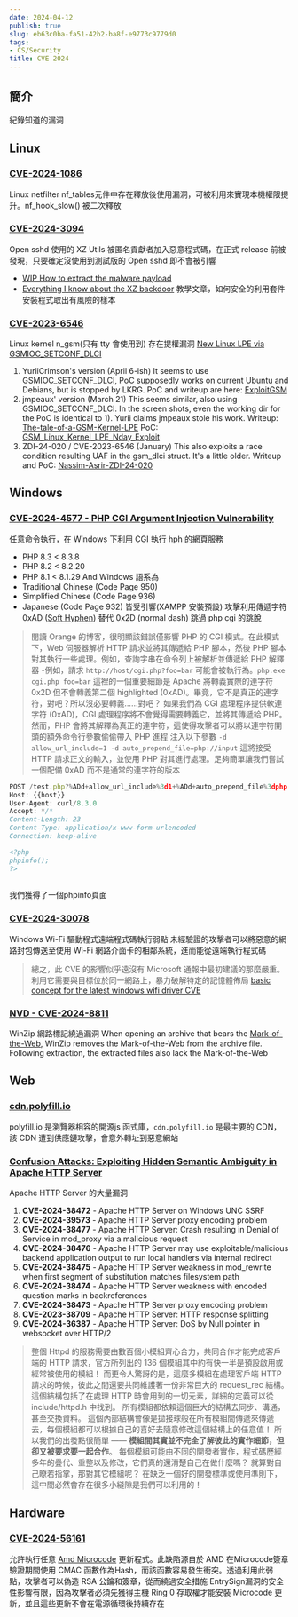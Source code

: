 ```yaml
---
date: 2024-04-12
publish: true
slug: eb63c0ba-fa51-42b2-ba8f-e9773c9779d0
tags:
- CS/Security
title: CVE 2024
---
```

## 簡介

紀錄知道的漏洞

## Linux

### [CVE-2024-1086](https://nvd.nist.gov/vuln/detail/CVE-2024-1086)

Linux netfilter nf_tables元件中存在釋放後使用漏洞，可被利用來實現本機權限提升。nf_hook_slow() 被二次釋放

### [CVE-2024-3094](https://nvd.nist.gov/vuln/detail/CVE-2024-3094)

Open sshd 使用的 XZ Utils 被匿名貢獻者加入惡意程式碼，在正式 release 前被發現，只要確定沒使用到測試版的 Open sshd 即不會被引響

- [WIP How to extract the malware payload](https://hackmd.io/@cve-2024-3094/how-to-extract-the-malware-payload)
- [Everything I know about the XZ backdoor](https://boehs.org/node/everything-i-know-about-the-xz-backdoor)
  教學文章，如何安全的利用套件安裝程式取出有風險的樣本

### [CVE-2023-6546](https://nvd.nist.gov/vuln/detail/CVE-2023-6546)

Linux kernel n_gsm(只有 tty 會使用到) 存在提權漏洞
[New Linux LPE via GSMIOC_SETCONF_DLCI](https://www.openwall.com/lists/oss-security/2024/04/10/18)

1. YuriiCrimson's version (April 6-ish)
   It seems to use GSMIOC_SETCONF_DLCI, PoC supposedly works on current Ubuntu and Debians, but is stopped by LKRG.
   PoC and writeup are here: [ExploitGSM](https://github.com/YuriiCrimson/ExploitGSM/tree/main)
2. jmpeaux' version (March 21)
   This seems similar, also using GSMIOC_SETCONF_DLCI. In the screen shots, even the working dir for the PoC is identical to 1). Yurii claims jmpeaux stole his work.
   Writeup: [The-tale-of-a-GSM-Kernel-LPE](https://jmpeax.dev/The-tale-of-a-GSM-Kernel-LPE.html)
   PoC: [GSM_Linux_Kernel_LPE_Nday_Exploit](https://github.com/jmpe4x/GSM_Linux_Kernel_LPE_Nday_Exploit/tree/main)
3. ZDI-24-020 / CVE-2023-6546 (January)
   This also exploits a race condition resulting UAF in the gsm_dlci struct. It's a little older.
   Writeup and PoC: [Nassim-Asrir-ZDI-24-020](https://github.com/Nassim-Asrir/ZDI-24-020/)

## Windows

### [CVE-2024-4577 - PHP CGI Argument Injection Vulnerability](https://labs.watchtowr.com/no-way-php-strikes-again-cve-2024-4577/)

任意命令執行，在 Windows 下利用 CGI 執行 hph 的網頁服務

- PHP 8.3 < 8.3.8
- PHP 8.2 < 8.2.20
- PHP 8.1 < 8.1.29
  And
  Windows 語系為
- Traditional Chinese (Code Page 950)
- Simplified Chinese (Code Page 936)
- Japanese (Code Page 932)
  皆受引響(XAMPP 安裝預設)
  攻擊利用傳遞字符 0xAD ([Soft Hyphen](CS/Backend/Unicode)) 替代 0x2D (normal dash) 跳過 php cgi 的跳脫

> 閱讀 Orange 的博客，很明顯該錯誤僅影響 PHP 的 CGI 模式。在此模式下，Web 伺服器解析 HTTP 請求並將其傳遞給 PHP 腳本，然後 PHP 腳本對其執行一些處理。例如，查詢字串在命令列上被解析並傳遞給 PHP 解釋器 -例如，請求 `http://host/cgi.php?foo=bar` 可能會被執行為。`php.exe cgi.php foo=bar`
> 這裡的一個重要細節是 Apache 將轉義實際的連字符 0x2D 但不會轉義第二個 highlighted (0xAD)。畢竟，它不是真正的連字符，對吧？所以沒必要轉義……對吧？
> 如果我們為 CGI 處理程序提供軟連字符 (0xAD)，CGI 處理程序將不會覺得需要轉義它，並將其傳遞給 PHP。然而，PHP 會將其解釋為真正的連字符，這使得攻擊者可以將以連字符開頭的額外命令行參數偷偷帶入 PHP 進程
> 注入以下參數 `-d allow_url_include=1 -d auto_prepend_file=php://input`
> 這將接受 HTTP 請求正文的輸入，並使用 PHP 對其進行處理。足夠簡單讓我們嘗試一個配備 0xAD 而不是通常的連字符的版本



```jsx
POST /test.php?%ADd+allow_url_include%3d1+%ADd+auto_prepend_file%3dphp://input HTTP/1.1
Host: {{host}}
User-Agent: curl/8.3.0
Accept: */*
Content-Length: 23
Content-Type: application/x-www-form-urlencoded
Connection: keep-alive

<?php
phpinfo();
?>
 
```

我們獲得了一個phpinfo頁面

### [CVE-2024-30078](https://nvd.nist.gov/vuln/detail/cve-2024-30078)

Windows Wi-Fi 驅動程式遠端程式碼執行弱點
未經驗證的攻擊者可以將惡意的網路封包傳送至使用 Wi-Fi 網路介面卡的相鄰系統，進而能從遠端執行程式碼

> 總之，此 CVE 的影響似乎遠沒有 Microsoft 通報中最初建議的那麼嚴重。利用它需要與目標位於同一網路上，暴力破解特定的記憶體佈局
> [basic concept for the latest windows wifi driver CVE](https://github.com/blkph0x/CVE_2024_30078_POC_WIFI)



### [NVD - CVE-2024-8811](https://nvd.nist.gov/vuln/detail/CVE-2024-8811)

WinZip 網路標記繞過漏洞
When opening an archive that bears the [Mark-of-the-Web](https://en.wikipedia.org/wiki/Mark_of_the_Web), WinZip removes the Mark-of-the-Web from the archive file. Following extraction, the extracted files also lack the Mark-of-the-Web

## Web

### [cdn.polyfill.io](https://polykill.io/)

polyfill.io 是瀏覽器相容的開源js 函式庫，`cdn.polyfill.io` 是最主要的 CDN，該 CDN 遭到供應鏈攻擊，會意外轉址到惡意網站

### [Confusion Attacks: Exploiting Hidden Semantic Ambiguity in Apache HTTP Server](https://blog.orange.tw/posts/2024-08-confusion-attacks-ch/)

Apache HTTP Server 的大量漏洞

1. **CVE-2024-38472** - Apache HTTP Server on Windows UNC SSRF
2. **CVE-2024-39573** - Apache HTTP Server proxy encoding problem
3. **CVE-2024-38477** - Apache HTTP Server: Crash resulting in Denial of Service in mod_proxy via a malicious request
4. **CVE-2024-38476** - Apache HTTP Server may use exploitable/malicious backend application output to run local handlers via internal redirect
5. **CVE-2024-38475** - Apache HTTP Server weakness in mod_rewrite when first segment of substitution matches filesystem path
6. **CVE-2024-38474** - Apache HTTP Server weakness with encoded question marks in backreferences
7. **CVE-2024-38473** - Apache HTTP Server proxy encoding problem
8. **CVE-2023-38709** - Apache HTTP Server: HTTP response splitting
9. **CVE-2024-36387** - Apache HTTP Server: DoS by Null pointer in websocket over HTTP/2

> 整個 Httpd 的服務需要由數百個小模組齊心合力，共同合作才能完成客戶端的 HTTP 請求，官方所列出的 136 個模組其中約有快一半是預設啟用或經常被使用的模組！
> 而更令人驚訝的是，這麼多模組在處理客戶端 HTTP 請求的時候，彼此之間還要共同維護著一份非常巨大的 request_rec 結構。 這個結構包括了在處理 HTTP 時會用到的一切元素，詳細的定義可以從 include/httpd.h 中找到。 所有模組都依賴這個巨大的結構去同步、溝通，甚至交換資料。 這個內部結構會像是拋接球般在所有模組間傳遞來傳遞去，每個模組都可以根據自己的喜好去隨意修改這個結構上的任意值！
> 所以我們的出發點很簡單 —— **模組間其實並不完全了解彼此的實作細節，但卻又被要求要一起合作**。 每個模組可能由不同的開發者實作，程式碼歷經多年的疊代、重整以及修改，它們真的還清楚自己在做什麼嗎？ 就算對自己瞭若指掌，那對其它模組呢？ 在缺乏一個好的開發標準或使用準則下，這中間必然會存在很多小縫隙是我們可以利用的！



## Hardware

### [CVE-2024-56161](https://bughunters.google.com/blog/5424842357473280/zen-and-the-art-of-microcode-hacking)

允許執行任意 [Amd Microcode](../18ca6adc-2fd1-4a87-ac2e-b78f72ab6fcc.md) 更新程式。此缺陷源自於 AMD 在Microcode簽章驗證期間使用 CMAC 函數作為Hash，而該函數容易發生衝突。透過利用此弱點，攻擊者可以偽造 RSA 公鑰和簽章，從而繞過安全措施
EntrySign漏洞的安全性影響有限，因為攻擊者必須先獲得主機 Ring 0 存取權才能安裝 Microcode 更新，並且這些更新不會在電源循環後持續存在
